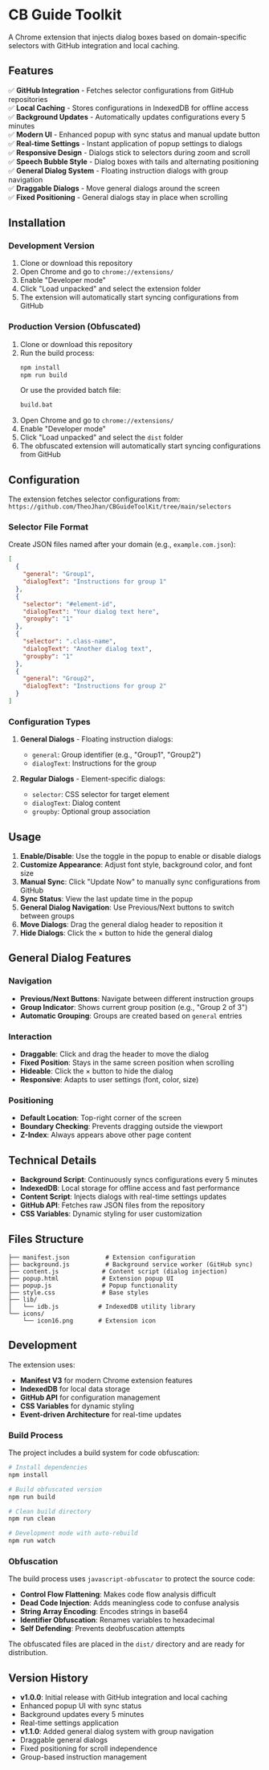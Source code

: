 # CB Guide Toolkit

A Chrome extension that injects dialog boxes based on domain-specific selectors with GitHub integration and local caching.

## Features

✅ **GitHub Integration** - Fetches selector configurations from GitHub repositories  
✅ **Local Caching** - Stores configurations in IndexedDB for offline access  
✅ **Background Updates** - Automatically updates configurations every 5 minutes  
✅ **Modern UI** - Enhanced popup with sync status and manual update button  
✅ **Real-time Settings** - Instant application of popup settings to dialogs  
✅ **Responsive Design** - Dialogs stick to selectors during zoom and scroll  
✅ **Speech Bubble Style** - Dialog boxes with tails and alternating positioning  
✅ **General Dialog System** - Floating instruction dialogs with group navigation  
✅ **Draggable Dialogs** - Move general dialogs around the screen  
✅ **Fixed Positioning** - General dialogs stay in place when scrolling  

## Installation

### Development Version
1. Clone or download this repository
2. Open Chrome and go to `chrome://extensions/`
3. Enable "Developer mode"
4. Click "Load unpacked" and select the extension folder
5. The extension will automatically start syncing configurations from GitHub

### Production Version (Obfuscated)
1. Clone or download this repository
2. Run the build process:
   ```bash
   npm install
   npm run build
   ```
   Or use the provided batch file:
   ```bash
   build.bat
   ```
3. Open Chrome and go to `chrome://extensions/`
4. Enable "Developer mode"
5. Click "Load unpacked" and select the `dist` folder
6. The obfuscated extension will automatically start syncing configurations from GitHub

## Configuration

The extension fetches selector configurations from:
`https://github.com/TheoJhan/CBGuideToolKit/tree/main/selectors`

### Selector File Format

Create JSON files named after your domain (e.g., `example.com.json`):

```json
[
  {
    "general": "Group1",
    "dialogText": "Instructions for group 1"
  },
  {
    "selector": "#element-id",
    "dialogText": "Your dialog text here",
    "groupby": "1"
  },
  {
    "selector": ".class-name",
    "dialogText": "Another dialog text",
    "groupby": "1"
  },
  {
    "general": "Group2",
    "dialogText": "Instructions for group 2"
  }
]
```

### Configuration Types

1. **General Dialogs** - Floating instruction dialogs:
   - `general`: Group identifier (e.g., "Group1", "Group2")
   - `dialogText`: Instructions for the group

2. **Regular Dialogs** - Element-specific dialogs:
   - `selector`: CSS selector for target element
   - `dialogText`: Dialog content
   - `groupby`: Optional group association

## Usage

1. **Enable/Disable**: Use the toggle in the popup to enable or disable dialogs
2. **Customize Appearance**: Adjust font style, background color, and font size
3. **Manual Sync**: Click "Update Now" to manually sync configurations from GitHub
4. **Sync Status**: View the last update time in the popup
5. **General Dialog Navigation**: Use Previous/Next buttons to switch between groups
6. **Move Dialogs**: Drag the general dialog header to reposition it
7. **Hide Dialogs**: Click the × button to hide the general dialog

## General Dialog Features

### Navigation
- **Previous/Next Buttons**: Navigate between different instruction groups
- **Group Indicator**: Shows current group position (e.g., "Group 2 of 3")
- **Automatic Grouping**: Groups are created based on `general` entries

### Interaction
- **Draggable**: Click and drag the header to move the dialog
- **Fixed Position**: Stays in the same screen position when scrolling
- **Hideable**: Click the × button to hide the dialog
- **Responsive**: Adapts to user settings (font, color, size)

### Positioning
- **Default Location**: Top-right corner of the screen
- **Boundary Checking**: Prevents dragging outside the viewport
- **Z-Index**: Always appears above other page content

## Technical Details

- **Background Script**: Continuously syncs configurations every 5 minutes
- **IndexedDB**: Local storage for offline access and fast performance
- **Content Script**: Injects dialogs with real-time settings updates
- **GitHub API**: Fetches raw JSON files from the repository
- **CSS Variables**: Dynamic styling for user customization

## Files Structure

```
├── manifest.json          # Extension configuration
├── background.js          # Background service worker (GitHub sync)
├── content.js            # Content script (dialog injection)
├── popup.html            # Extension popup UI
├── popup.js              # Popup functionality
├── style.css             # Base styles
├── lib/
│   └── idb.js           # IndexedDB utility library
└── icons/
    └── icon16.png       # Extension icon
```

## Development

The extension uses:
- **Manifest V3** for modern Chrome extension features
- **IndexedDB** for local data storage
- **GitHub API** for configuration management
- **CSS Variables** for dynamic styling
- **Event-driven Architecture** for real-time updates

### Build Process

The project includes a build system for code obfuscation:

```bash
# Install dependencies
npm install

# Build obfuscated version
npm run build

# Clean build directory
npm run clean

# Development mode with auto-rebuild
npm run watch
```

### Obfuscation

The build process uses `javascript-obfuscator` to protect the source code:
- **Control Flow Flattening**: Makes code flow analysis difficult
- **Dead Code Injection**: Adds meaningless code to confuse analysis
- **String Array Encoding**: Encodes strings in base64
- **Identifier Obfuscation**: Renames variables to hexadecimal
- **Self Defending**: Prevents deobfuscation attempts

The obfuscated files are placed in the `dist/` directory and are ready for distribution.

## Version History

- **v1.0.0**: Initial release with GitHub integration and local caching
- Enhanced popup UI with sync status
- Background updates every 5 minutes
- Real-time settings application
- **v1.1.0**: Added general dialog system with group navigation
- Draggable general dialogs
- Fixed positioning for scroll independence
- Group-based instruction management 